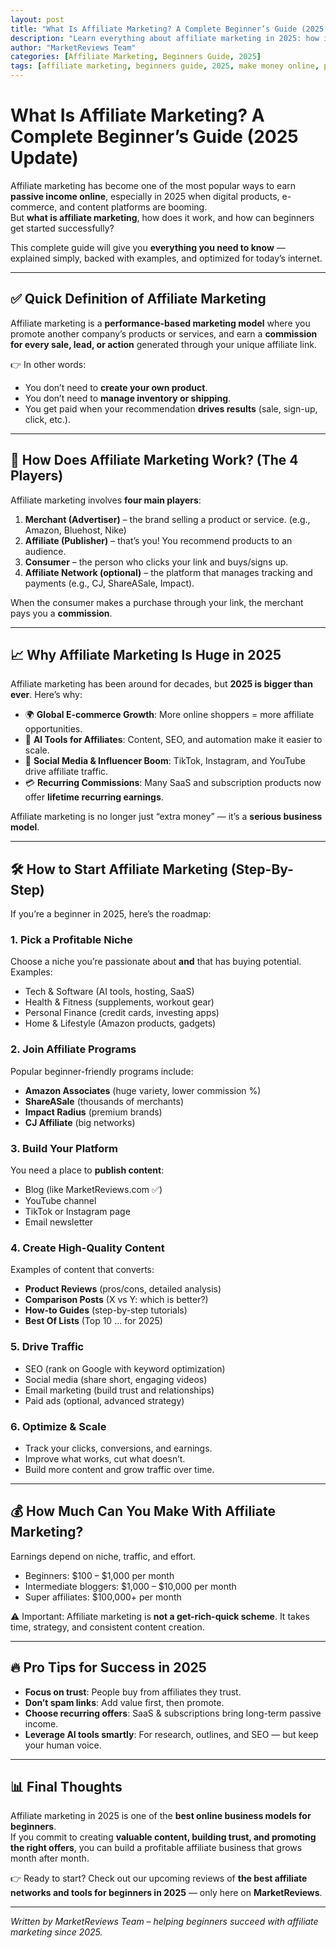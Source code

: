 ```yaml
---
layout: post
title: "What Is Affiliate Marketing? A Complete Beginner’s Guide (2025 Update)"
description: "Learn everything about affiliate marketing in 2025: how it works, why it’s so powerful, and step-by-step strategies to start and succeed as a beginner."
author: "MarketReviews Team"
categories: [Affiliate Marketing, Beginners Guide, 2025]
tags: [affiliate marketing, beginners guide, 2025, make money online, passive income]
---
```


# What Is Affiliate Marketing? A Complete Beginner’s Guide (2025 Update)

Affiliate marketing has become one of the most popular ways to earn **passive income online**, especially in 2025 when digital products, e-commerce, and content platforms are booming.  
But **what is affiliate marketing**, how does it work, and how can beginners get started successfully?

This complete guide will give you **everything you need to know** — explained simply, backed with examples, and optimized for today’s internet.

---

## ✅ Quick Definition of Affiliate Marketing
Affiliate marketing is a **performance-based marketing model** where you promote another company’s products or services, and earn a **commission for every sale, lead, or action** generated through your unique affiliate link.

👉 In other words:  
- You don’t need to **create your own product**.  
- You don’t need to **manage inventory or shipping**.  
- You get paid when your recommendation **drives results** (sale, sign-up, click, etc.).  

---

## 🔄 How Does Affiliate Marketing Work? (The 4 Players)
Affiliate marketing involves **four main players**:

1. **Merchant (Advertiser)** – the brand selling a product or service. (e.g., Amazon, Bluehost, Nike)  
2. **Affiliate (Publisher)** – that’s you! You recommend products to an audience.  
3. **Consumer** – the person who clicks your link and buys/signs up.  
4. **Affiliate Network (optional)** – the platform that manages tracking and payments (e.g., CJ, ShareASale, Impact).  

When the consumer makes a purchase through your link, the merchant pays you a **commission**.

---

## 📈 Why Affiliate Marketing Is Huge in 2025
Affiliate marketing has been around for decades, but **2025 is bigger than ever**. Here’s why:

- 🌍 **Global E-commerce Growth**: More online shoppers = more affiliate opportunities.  
- 🤖 **AI Tools for Affiliates**: Content, SEO, and automation make it easier to scale.  
- 📱 **Social Media & Influencer Boom**: TikTok, Instagram, and YouTube drive affiliate traffic.  
- 💳 **Recurring Commissions**: Many SaaS and subscription products now offer **lifetime recurring earnings**.  

Affiliate marketing is no longer just “extra money” — it’s a **serious business model**.

---

## 🛠 How to Start Affiliate Marketing (Step-By-Step)
If you’re a beginner in 2025, here’s the roadmap:

### 1. Pick a Profitable Niche
Choose a niche you’re passionate about **and** that has buying potential. Examples:  
- Tech & Software (AI tools, hosting, SaaS)  
- Health & Fitness (supplements, workout gear)  
- Personal Finance (credit cards, investing apps)  
- Home & Lifestyle (Amazon products, gadgets)  

### 2. Join Affiliate Programs
Popular beginner-friendly programs include:  
- **Amazon Associates** (huge variety, lower commission %)  
- **ShareASale** (thousands of merchants)  
- **Impact Radius** (premium brands)  
- **CJ Affiliate** (big networks)  

### 3. Build Your Platform
You need a place to **publish content**:  
- Blog (like MarketReviews.com ✅)  
- YouTube channel  
- TikTok or Instagram page  
- Email newsletter  

### 4. Create High-Quality Content
Examples of content that converts:  
- **Product Reviews** (pros/cons, detailed analysis)  
- **Comparison Posts** (X vs Y: which is better?)  
- **How-to Guides** (step-by-step tutorials)  
- **Best Of Lists** (Top 10 … for 2025)  

### 5. Drive Traffic
- SEO (rank on Google with keyword optimization)  
- Social media (share short, engaging videos)  
- Email marketing (build trust and relationships)  
- Paid ads (optional, advanced strategy)  

### 6. Optimize & Scale
- Track your clicks, conversions, and earnings.  
- Improve what works, cut what doesn’t.  
- Build more content and grow traffic over time.  

---

## 💰 How Much Can You Make With Affiliate Marketing?
Earnings depend on niche, traffic, and effort.  
- Beginners: $100 – $1,000 per month  
- Intermediate bloggers: $1,000 – $10,000 per month  
- Super affiliates: $100,000+ per month  

⚠️ Important: Affiliate marketing is **not a get-rich-quick scheme**. It takes time, strategy, and consistent content creation.  

---

## 🔥 Pro Tips for Success in 2025
- **Focus on trust**: People buy from affiliates they trust.  
- **Don’t spam links**: Add value first, then promote.  
- **Choose recurring offers**: SaaS & subscriptions bring long-term passive income.  
- **Leverage AI tools smartly**: For research, outlines, and SEO — but keep your human voice.  

---

## 📊 Final Thoughts
Affiliate marketing in 2025 is one of the **best online business models for beginners**.  
If you commit to creating **valuable content, building trust, and promoting the right offers**, you can build a profitable affiliate business that grows month after month.  

👉 Ready to start? Check out our upcoming reviews of **the best affiliate networks and tools for beginners in 2025** — only here on **MarketReviews**.  

---

*Written by MarketReviews Team – helping beginners succeed with affiliate marketing since 2025.*
